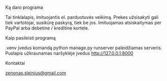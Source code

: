Ką daro programa

Tai tinklalapis, imituojantis el. parduotuvės veikimą. Prekes užsisakyti gali tiek vartotojai, susikūrę paskyrą, tiek be jos.
Imituojamas atsiskaitymas per PayPal arba debetine / kreditine kortele.


Kaip pasileisti programą

.venv įvedus komandą python manage.py runserver paleidžiamas serveris. Puslapis užkraunamas naršyklėje įvedus http://127.0.0.1:8000 


Kontaktai

zenonas.sleinius@gmail.com
